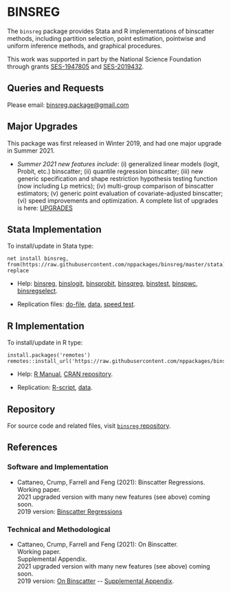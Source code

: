 # BINSREG

The `binsreg` package provides Stata and R implementations of binscatter methods, including partition selection, point estimation, pointwise and uniform inference methods, and graphical procedures. 

This work was supported in part by the National Science Foundation through grants [SES-1947805](https://www.nsf.gov/awardsearch/showAward?AWD_ID=1947805) and [SES-2019432](https://www.nsf.gov/awardsearch/showAward?AWD_ID=2019432).

## Queries and Requests

Please email: [binsreg.package@gmail.com](mailto:binsreg.package@gmail.com)

## Major Upgrades

This package was first released in Winter 2019, and had one major upgrade in Summer 2021.

- _Summer 2021 new features include_: (i) generalized linear models (logit, Probit, etc.) binscatter; (ii) quantile regression binscatter; (iii) new generic specification and shape restriction hypothesis testing function (now including Lp metrics); (iv) multi-group comparison of binscatter estimators; (v) generic point evaluation of covariate-adjusted binscatter; (vi) speed improvements and optimization. A complete list of upgrades is here: [UPGRADES](https://nppackages.github.io/binsreg/binsreg-0.4_upgrades.txt)


## Stata Implementation

To install/update in Stata type:
```
net install binsreg, from(https://raw.githubusercontent.com/nppackages/binsreg/master/stata) replace
```

- Help: [binsreg](https://raw.githubusercontent.com/nppackages/binsreg/master/stata/binsreg.pdf), [binslogit](https://raw.githubusercontent.com/nppackages/binsreg/master/stata/binslogit.pdf), [binsprobit](https://raw.githubusercontent.com/nppackages/binsreg/master/stata/binsprobit.pdf), [binsqreg](https://raw.githubusercontent.com/nppackages/binsreg/master/stata/binsqreg.pdf), [binstest](https://raw.githubusercontent.com/nppackages/binsreg/master/stata/binstest.pdf), [binspwc](https://raw.githubusercontent.com/nppackages/binsreg/master/stata/binspwc.pdf), [binsregselect](https://raw.githubusercontent.com/nppackages/binsreg/master/stata/binsregselect.pdf).

- Replication files: [do-file](https://raw.githubusercontent.com/nppackages/binsreg/master/stata/binsreg_illustration.do), [data](https://raw.githubusercontent.com/nppackages/binsreg/master/stata/binsreg_simdata.dta), [speed test](https://raw.githubusercontent.com/nppackages/binsreg/master/stata/binsreg_speedtest.do).

## R Implementation

To install/update in R type:
```
install.packages('remotes')
remotes::install_url('https://raw.githubusercontent.com/nppackages/binsreg/master/R/binsreg_0.4.1.tar.gz')
```

- Help: [R Manual](https://raw.githubusercontent.com/nppackages/binsreg/master/R/binsreg.pdf), [CRAN repository](https://cran.r-project.org/package=binsreg).

- Replication: [R-script](https://raw.githubusercontent.com/nppackages/binsreg/master/R/binsreg_R_illustration.R), [data](https://raw.githubusercontent.com/nppackages/binsreg/master/R/binsreg_sim.csv).

## Repository

For source code and related files, visit [`binsreg` repository](https://github.com/nppackages/binsreg/).


## References

### Software and Implementation

- Cattaneo, Crump, Farrell and Feng (2021): Binscatter Regressions.<br>
Working paper.<br>
2021 upgraded version with many new features (see above) coming soon.<br>
2019 version: [Binscatter Regressions](https://nppackages.github.io/references/Cattaneo-Crump-Farrell-Feng_2019_Stata.pdf)

### Technical and Methodological

- Cattaneo, Crump, Farrell and Feng (2021): On Binscatter.<br>
Working paper.<br>
Supplemental Appendix.<br>
2021 upgraded version with many new features (see above) coming soon.<br>
2019 version: [On Binscatter](https://nppackages.github.io/references/Cattaneo-Crump-Farrell-Feng_2019_Binscatter.pdf) -- [Supplemental Appendix](https://nppackages.github.io/references/Cattaneo-Crump-Farrell-Feng_2019_Binscatter--Supplemental.pdf).

<br><br>

